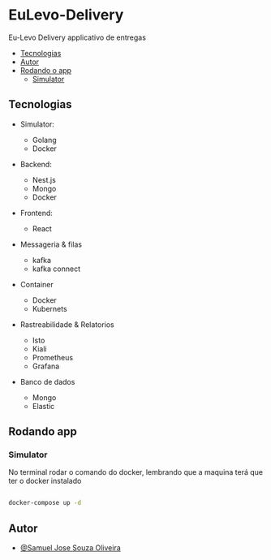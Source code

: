 # EuLevo-Delivery

Eu-Levo Delivery applicativo de entregas

- [Tecnologias](#Tecnologias)
- [Autor](#Autor)
- [Rodando o app](#Rodando-app)
    - [Simulator](#Simulator)




## Tecnologias

- Simulator: 
    - Golang 
    - Docker
- Backend:
    - Nest.js
    - Mongo
    - Docker
- Frontend: 
    - React
- Messageria & filas
    - kafka
    - kafka connect
- Container
    - Docker
    - Kubernets
- Rastreabilidade & Relatorios
    - Isto
    - Kiali
    - Prometheus
    - Grafana

    
- Banco de dados
    - Mongo
    - Elastic


## Rodando app

### Simulator

No terminal rodar o comando do docker, lembrando que a maquina terá que ter o docker instalado

```bash

docker-compose up -d
```

## Autor

- [@Samuel Jose Souza Oliveira](https://www.linkedin.com/in/samuel-jose-souza-oliveira-81b1177b/)